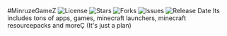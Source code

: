 #MinruzeGameZ
![License](https://img.shields.io/github/license/GameVPR/MinruzeGameZ)
![Stars](https://img.shields.io/github/stars/GameVPR/MinruzeGameZ)
![Forks](https://img.shields.io/github/forks/GameVPR/MinruzeGameZ)
![Issues](https://img.shields.io/github/issues/GameVPR/MinruzeGameZ)
![Release Date](https://img.shields.io/badge/Release%20Date-2023%20or%20Later-orange)
Its includes tons of apps, games, minecraft launchers, minecraft resourcepacks and moreÇ (It's just a plan)
